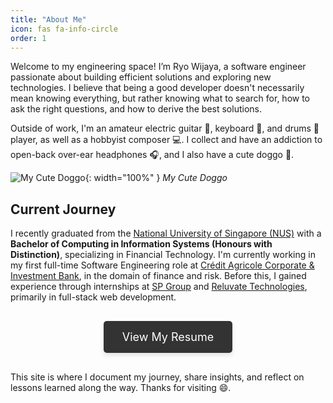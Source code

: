 ```yaml
---
title: "About Me"
icon: fas fa-info-circle
order: 1
---
```


Welcome to my engineering space! I’m Ryo Wijaya, a software engineer passionate about building efficient solutions and exploring new technologies. I believe that being a good developer doesn't necessarily mean knowing everything, but rather knowing what to search for, how to ask the right questions, and how to derive the best solutions.

Outside of work, I'm an amateur electric guitar :guitar:, keyboard :musical_keyboard:, and drums 🥁 player, as well as a hobbyist composer :computer:. I collect and have an addiction to open-back over-ear headphones :headphones:, and I also have a cute doggo :dog:.

![My Cute Doggo](assets/img/admin/eevee-combined.png){: width="100%" }
_My Cute Doggo_

## Current Journey

I recently graduated from the <a href="https://www.linkedin.com/school/national-university-of-singapore/" target="_blank">National University of Singapore (NUS)</a> with a **Bachelor of Computing in Information Systems (Honours with Distinction)**, specializing in Financial Technology. I'm currently working in my first full-time Software Engineering role at <a href="https://www.linkedin.com/company/credit-agricole-cib/mycompany/" target="_blank">Crédit Agricole Corporate & Investment Bank</a>, in the domain of finance and risk. Before this, I gained experience through internships at <a href="https://www.linkedin.com/company/singapore-power-ltd/" target="_blank">SP Group</a> and <a href="https://www.linkedin.com/company/reluvate/" target="_blank">Reluvate Technologies</a>, primarily in full-stack web development.

<div style="text-align: center; margin: 45px 0;">
  <a href="/assets/resume-ryo-wijaya.pdf" class="btn" style="background-color: #333; color: #fff; padding: 15px 30px; font-size: 18px; text-decoration: none; border-radius: 5px; box-shadow: 0px 4px 6px rgba(0, 0, 0, 0.1);" target="_blank">
    <i class="fas fa-file-pdf"></i> View My Resume
  </a>
</div>

This site is where I document my journey, share insights, and reflect on lessons learned along the way. Thanks for visiting :smile:.
